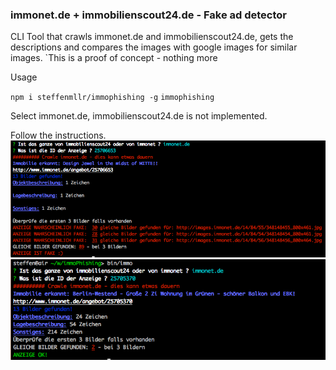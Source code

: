 ### immonet.de + immobilienscout24.de - Fake ad detector

CLI Tool that crawls immonet.de and immobilienscout24.de, gets the descriptions and compares the images with google images for similar images. `This is a proof of concept - nothing more

Usage

`npm i steffenmllr/immophishing -g`
`immophishing`

Select immonet.de, immobilienscout24.de is not implemented.

Follow the instructions.
![Result Fake](result_fake.png)
![Result ok](result_ok.png)